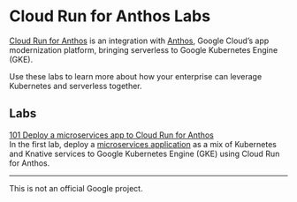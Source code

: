 # Cloud Run for Anthos Labs

[Cloud Run for Anthos] is an integration with [Anthos], Google Cloud’s app modernization platform, bringing serverless to Google Kubernetes Engine (GKE).
   
Use these labs to learn more about how your enterprise can leverage Kubernetes
 and serverless together.

## Labs

[101 Deploy a microservices app to Cloud Run for Anthos]  
In the first lab, deploy a [microservices application] as a mix of Kubernetes
 and Knative services to Google Kubernetes Engine (GKE) using Cloud Run for Anthos.

[101 Deploy a microservices app to Cloud Run for Anthos]: labs/101-deploy-a-microservices-app
[Anthos]: https://cloud.google.com/anthos
[Cloud Run for Anthos]: https://cloud.google.com/anthos/run
[microservices application]: https://github.com/GoogleCloudPlatform/microservices-demo

---
This is not an official Google project.

